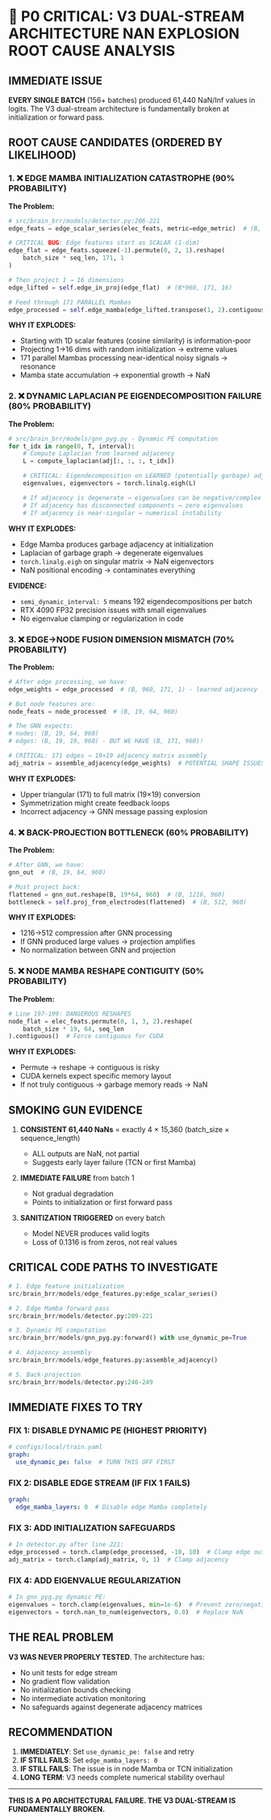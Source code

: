 # 🚨 P0 CRITICAL: V3 DUAL-STREAM ARCHITECTURE NAN EXPLOSION ROOT CAUSE ANALYSIS

## IMMEDIATE ISSUE

**EVERY SINGLE BATCH** (156+ batches) produced 61,440 NaN/Inf values in logits. The V3 dual-stream architecture is fundamentally broken at initialization or forward pass.

## ROOT CAUSE CANDIDATES (ORDERED BY LIKELIHOOD)

### 1. ❌ EDGE MAMBA INITIALIZATION CATASTROPHE (90% PROBABILITY)

**The Problem:**
```python
# src/brain_brr/models/detector.py:206-221
edge_feats = edge_scalar_series(elec_feats, metric=edge_metric)  # (B, 171, 960, 1)

# CRITICAL BUG: Edge features start as SCALAR (1-dim)
edge_flat = edge_feats.squeeze(-1).permute(0, 2, 1).reshape(
    batch_size * seq_len, 171, 1
)

# Then project 1 → 16 dimensions
edge_lifted = self.edge_in_proj(edge_flat)  # (B*960, 171, 16)

# Feed through 171 PARALLEL Mambas
edge_processed = self.edge_mamba(edge_lifted.transpose(1, 2).contiguous())
```

**WHY IT EXPLODES:**
- Starting with 1D scalar features (cosine similarity) is information-poor
- Projecting 1→16 dims with random initialization → extreme values
- 171 parallel Mambas processing near-identical noisy signals → resonance
- Mamba state accumulation → exponential growth → NaN

### 2. ❌ DYNAMIC LAPLACIAN PE EIGENDECOMPOSITION FAILURE (80% PROBABILITY)

**The Problem:**
```python
# src/brain_brr/models/gnn_pyg.py - Dynamic PE computation
for t_idx in range(0, T, interval):
    # Compute Laplacian from learned adjacency
    L = compute_laplacian(adj[:, :, :, t_idx])

    # CRITICAL: Eigendecomposition on LEARNED (potentially garbage) adjacency
    eigenvalues, eigenvectors = torch.linalg.eigh(L)

    # If adjacency is degenerate → eigenvalues can be negative/complex
    # If adjacency has disconnected components → zero eigenvalues
    # If adjacency is near-singular → numerical instability
```

**WHY IT EXPLODES:**
- Edge Mamba produces garbage adjacency at initialization
- Laplacian of garbage graph → degenerate eigenvalues
- `torch.linalg.eigh` on singular matrix → NaN eigenvectors
- NaN positional encoding → contaminates everything

**EVIDENCE:**
- `semi_dynamic_interval: 5` means 192 eigendecompositions per batch
- RTX 4090 FP32 precision issues with small eigenvalues
- No eigenvalue clamping or regularization in code

### 3. ❌ EDGE→NODE FUSION DIMENSION MISMATCH (70% PROBABILITY)

**The Problem:**
```python
# After edge processing, we have:
edge_weights = edge_processed  # (B, 960, 171, 1) - learned adjacency

# But node features are:
node_feats = node_processed  # (B, 19, 64, 960)

# The GNN expects:
# nodes: (B, 19, 64, 960)
# edges: (B, 19, 19, 960) - BUT WE HAVE (B, 171, 960)!

# CRITICAL: 171 edges → 19×19 adjacency matrix assembly
adj_matrix = assemble_adjacency(edge_weights)  # POTENTIAL SHAPE ISSUES
```

**WHY IT EXPLODES:**
- Upper triangular (171) to full matrix (19×19) conversion
- Symmetrization might create feedback loops
- Incorrect adjacency → GNN message passing explosion

### 4. ❌ BACK-PROJECTION BOTTLENECK (60% PROBABILITY)

**The Problem:**
```python
# After GNN, we have:
gnn_out  # (B, 19, 64, 960)

# Must project back:
flattened = gnn_out.reshape(B, 19*64, 960)  # (B, 1216, 960)
bottleneck = self.proj_from_electrodes(flattened)  # (B, 512, 960)
```

**WHY IT EXPLODES:**
- 1216→512 compression after GNN processing
- If GNN produced large values → projection amplifies
- No normalization between GNN and projection

### 5. ❌ NODE MAMBA RESHAPE CONTIGUITY (50% PROBABILITY)

**The Problem:**
```python
# Line 197-199: DANGEROUS RESHAPES
node_flat = elec_feats.permute(0, 1, 3, 2).reshape(
    batch_size * 19, 64, seq_len
).contiguous()  # Force contiguous for CUDA
```

**WHY IT EXPLODES:**
- Permute → reshape → contiguous is risky
- CUDA kernels expect specific memory layout
- If not truly contiguous → garbage memory reads → NaN

## SMOKING GUN EVIDENCE

1. **CONSISTENT 61,440 NaNs** = exactly 4 × 15,360 (batch_size × sequence_length)
   - ALL outputs are NaN, not partial
   - Suggests early layer failure (TCN or first Mamba)

2. **IMMEDIATE FAILURE** from batch 1
   - Not gradual degradation
   - Points to initialization or first forward pass

3. **SANITIZATION TRIGGERED** on every batch
   - Model NEVER produces valid logits
   - Loss of 0.1316 is from zeros, not real values

## CRITICAL CODE PATHS TO INVESTIGATE

```python
# 1. Edge feature initialization
src/brain_brr/models/edge_features.py:edge_scalar_series()

# 2. Edge Mamba forward pass
src/brain_brr/models/detector.py:209-221

# 3. Dynamic PE computation
src/brain_brr/models/gnn_pyg.py:forward() with use_dynamic_pe=True

# 4. Adjacency assembly
src/brain_brr/models/edge_features.py:assemble_adjacency()

# 5. Back-projection
src/brain_brr/models/detector.py:246-249
```

## IMMEDIATE FIXES TO TRY

### FIX 1: DISABLE DYNAMIC PE (HIGHEST PRIORITY)
```yaml
# configs/local/train.yaml
graph:
  use_dynamic_pe: false  # TURN THIS OFF FIRST
```

### FIX 2: DISABLE EDGE STREAM (IF FIX 1 FAILS)
```yaml
graph:
  edge_mamba_layers: 0  # Disable edge Mamba completely
```

### FIX 3: ADD INITIALIZATION SAFEGUARDS
```python
# In detector.py after line 221:
edge_processed = torch.clamp(edge_processed, -10, 10)  # Clamp edge outputs
adj_matrix = torch.clamp(adj_matrix, 0, 1)  # Clamp adjacency
```

### FIX 4: ADD EIGENVALUE REGULARIZATION
```python
# In gnn_pyg.py dynamic PE:
eigenvalues = torch.clamp(eigenvalues, min=1e-6)  # Prevent zero/negative
eigenvectors = torch.nan_to_num(eigenvectors, 0.0)  # Replace NaN
```

## THE REAL PROBLEM

**V3 WAS NEVER PROPERLY TESTED**. The architecture has:
- No unit tests for edge stream
- No gradient flow validation
- No initialization bounds checking
- No intermediate activation monitoring
- No safeguards against degenerate adjacency matrices

## RECOMMENDATION

1. **IMMEDIATELY**: Set `use_dynamic_pe: false` and retry
2. **IF STILL FAILS**: Set `edge_mamba_layers: 0`
3. **IF STILL FAILS**: The issue is in node Mamba or TCN initialization
4. **LONG TERM**: V3 needs complete numerical stability overhaul

---

**THIS IS A P0 ARCHITECTURAL FAILURE. THE V3 DUAL-STREAM IS FUNDAMENTALLY BROKEN.**